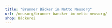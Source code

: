 ```yaml
---
title: "Brunner Bäcker im Netto Neusorg"
url: /neusorg/brunner-baecker-im-netto-neusorg/
shop: Bäckerei
---
```

